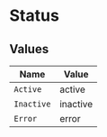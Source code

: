 # Status


## Values

| Name       | Value      |
| ---------- | ---------- |
| `Active`   | active     |
| `Inactive` | inactive   |
| `Error`    | error      |